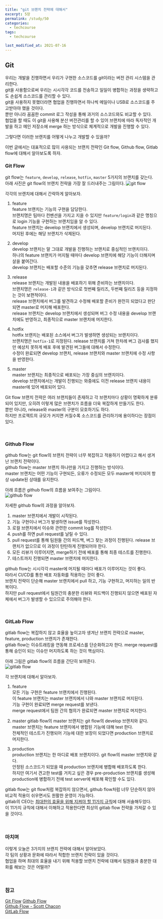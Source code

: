 ```yaml
---
title: "git 브랜치 전략에 대해서"
excerpt: 5장
permalink: /study/50
categories:
  - techcourse
tags:
  - techcourse

last_modified_at: 2021-07-16
---  
```


## Git

우리는 개발을 진행하면서 우리가 구현한 소스코드를 git이라는 버전 관리 시스템을 관리한다.  
git을 사용함으로써 우리는 시시각각 코드를 전송하고 일일이 병합하는 과정을 생략하고도 손쉽게 소스코드를 관리할 수 있다.  
git을 사용하지 못했더라면 협업을 진행하면서 하나씩 메일이나 USB로 소스코드를 주고받아야 했을 것이다.  
뿐만 아니라 꼼꼼한 commit 로그 작성을 통해 과거의 소스코드와도 비교할 수 있다.  
협업을 할 때도 이 git을 사용해 분산 버전관리를 할 수 있어 브랜치에 따라 독자적인 개발을 하고 메인 저장소에 merge 하는 방식으로 체계적으로 개발을 진행할 수 있다.

그렇다면 이러한 브랜치를 어떻게 나누고 개발할 수 있을까?

이번 글에서는 대표적으로 많이 사용되는 브랜치 전략인 Git flow, Github flow, Gitlab flow에 대해서 알아보도록 하자.

### Git Flow

git flow는 `feature`, `develop`, `release`, `hotfix`, `master` 5가지의 브랜치를 갖는다.  
아래 사진은 git flow의 브랜치 전략을 가장 잘 드러내주는 그림이다.
![git flow](https://user-images.githubusercontent.com/43775108/125800526-2ea36d8e-6262-4ba5-9ef0-af7845131d85.png)

각각의 브랜치에 대해서 간략하게 알아보자.

1. feature  
   feature 브랜치는 기능의 구현을 담당한다.  
   브랜치명은 팀마다 컨벤션을 가지고 지을 수 있지만 `feature/login`과 같은 명칭으로 login 기능을 구현하는 브랜치임을 알 수 있다.  
   feature 브랜치는 develop 브랜치에서 생성되며, develop 브랜치로 머지된다.  
   머지된 후에는 해당 브랜치가 삭제된다.

2. develop  
   develop 브랜치는 말 그대로 개발을 진행하는 브랜치로 중심적인 브랜치이다.  
   하나의 feature 브랜치가 머지될 때마다 develop 브랜치에 해당 기능이 더해지며 살을 붙여간다.  
   develop 브랜치는 배포할 수준의 기능을 갖추면 release 브랜치로 머지된다.

3. release  
   release 브랜치는 개발된 내용을 배포하기 위해 준비하는 브랜치이다.  
   브랜치명은 `release-1`과 같은 방식으로 첫번째 릴리즈, 두번째 릴리즈 등을 지정하는 것이 보편적이다.  
   release 브랜치에서 버그를 발견하고 수정해 배포할 준비가 완전히 되었다고 판단되면 master로 머지해 배포한다.    
   release 브랜치는 develop 브랜치에서 생성되며 버그 수정 내용을 develop 브랜치에도 반영하고, 최종적으로 master 브랜치에 머지한다.

4. hotfix  
   hotfix 브랜치는 배포된 소스에서 버그가 발생하면 생성되는 브랜치이다.  
   브랜치명은 `hotfix-1`로 지정된다. release 브랜치를 거쳐 한차례 버그 검사를 했지만 예상치 못하게 배포 후에 발견된 버그들에 대해서 수정한다.    
   수정이 완료되면 develop 브랜치, release 브랜치와 master 브랜치에 수정 사항을 반영한다.

5. master  
   master 브랜치는 최종적으로 배포되는 가장 중심의 브랜치이다.  
   develop 브랜치에서는 개발이 진행되는 와중에도 이전 release 브랜치 내용이 master에 있어 배포되어 있다.

Git flow 브랜치 전략은 여러 브랜치들이 존재하고 각 브랜치마다 상황이 명확하게 분류되어 있지만, 오히려 이렇게 많은 브랜치가 흐름을 더욱 복잡하게 만들기도 한다.  
뿐만 아니라, release와 master의 구분이 모호하기도 하다.  
하지만 프로젝트의 규모가 커지면 커질수록 소스코드를 관리하기에 용이하다는 장점이 있다.

<br>

### Github Flow

github flow는 git flow의 브랜치 전략이 너무 복잡하고 적용하기 어렵다고 해서 생겨난 브랜치 전략이다.  
github flow는 master 브랜치 하나만을 가지고 진행하는 방식이다.  
master 브랜치는 어떤 기능이 구현되든, 오류가 수정되든 모두 master에 머지되어 항상 update된 상태를 유지한다.

아래 흐름은 github flow의 흐름을 보여주는 그림이다.  
![github flow](https://user-images.githubusercontent.com/43775108/125813582-d1500c51-e1af-44e7-9f90-83901dfec03f.png)

자세한 github flow의 과정을 알아보자.

1. master 브랜치에서 개발이 시작된다.
2. 기능 구현이나 버그가 발생하면 issue를 작성한다.
3. 로컬 브랜치에서 이슈와 관련한 commit log를 작성한다.
4. push를 하면 pull request를 날릴 수 있다.
5. pull request를 통해 팀원들 간의 피드백, 버그 찾는 과정이 진행된다. release 브랜치가 없으므로 이 과정이 탄탄하게 진행되어야 한다.
6. 모든 리뷰가 이루어지면, merge하기 전에 배포를 통해 최종 테스트를 진행한다.
7. 테스트까지 진행되면 master 브랜치에 머지한다.

github flow는 시시각각 master에 머지될 때마다 배포가 이루어지는 것이 좋다.  
따라서 CI/CD를 통한 배포 자동화를 적용하는 것이 좋다.  
브랜치 전략이 단순해 master 브랜치에서 pull 하고, 기능 구현하고, 머지하는 일의 반복이다.  
하지만 pull request에서 팀원간의 충분한 리뷰와 피드백이 진행되지 않으면 배포된 자체에서 버그가 발생할 수 있으므로 주의해야 한다.

<br>

### GitLab Flow

gitlab flow는 복잡하지 않고 효율을 높이고자 생겨난 브랜치 전략으로 master, feature, production 브랜치가 존재한다.  
gitlab flow는 이슈트래킹을 연동해 프로세스를 단순화하고자 한다. merge request를 통해 승인이 되는 이슈만 머지하도록 하는 것이 핵심이다.

아래 그림은 gitlab flow의 흐름을 간단히 보여준다.  
![gitlab flow](https://user-images.githubusercontent.com/43775108/125818498-abf31b7e-f21a-4fa2-9849-4d69cf202fb5.png)

각 브랜치에 대해서 알아보자.

1. feature  
   모든 기능 구현은 feature 브랜치에서 진행된다.  
   이 feature 브랜치는 master 브랜치에서 나와 master 브랜치로 머지된다.  
   기능 구현이 완료되면 merge request를 보낸다.  
   merge request에서 팀원 간의 협의가 완료되면 master 브랜치로 머지한다.

2. master gitlab flow의 master 브랜치는 git flow의 develop 브랜치와 같다.  
   master 브랜치는 feature 브랜치에서 병합된 기능에 대해 test 한다.  
   전체적인 테스트가 진행되어 기능에 대한 보장이 되었다면 production 브랜치로 머지한다.

3. production  
   production 브랜치는 한 마디로 배포 브랜치이다. git flow의 master 브랜치와 같다.  
   안정된 소스코드가 되었을 때 production 브랜치에 병합해 배포하도록 한다.  
   하지만 여기서 견고한 test를 거치고 싶은 경우 pre-production 브랜치를 생성해 production에 병합하기 전에 test server에 배포해 확인할 수도 있다.

gitlab flow는 git flow처럼 복잡하지 않으면서, github flow처럼 너무 단순하지 않아 비교적 적용이 쉬우면서도 원활한 운영이 가능하다.  
gitlab의 CEO는 [최대한의 효울을 위해 지켜야 할 11가지 규칙](https://about.gitlab.com/blog/2016/07/27/the-11-rules-of-gitlab-flow/)에 대해 서술해두었다.  
이 11가지 규칙에 대해서 이해하고 적용한다면 최상의 gitlab flow 전략을 가져갈 수 있을 것이다.  

<br>

### 마치며

이렇게 오늘은 3가지의 브랜치 전략에 대해서 알아보았다.  
각 팀의 상황과 문화에 따라서 적합한 브랜치 전략이 있을 것이다.  
협업을 하며 최대의 효율을 내기 위해 적용할 브랜치 전략에 대해서 팀원들과 충분한 대화를 해보는 것은 어떨까?

<br>

### 참고

[Git Flow](https://nvie.com/posts/a-successful-git-branching-model/)
[Github Flow](https://guides.github.com/introduction/flow/)  
[Github Flow - Scott Chacon](https://scottchacon.com/2011/08/31/github-flow.html)  
[GitLab Flow](https://about.gitlab.com/topics/version-control/what-is-gitlab-flow/)  
